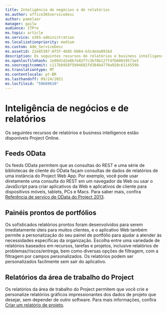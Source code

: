 ```yaml
---
title: Inteligência de negócios e de relatórios
ms.author: office365servicedesc
author: pamelaar
manager: gailw
audience: ITPro
ms.topic: article
ms.service: o365-administration
ms.localizationpriority: medium
ms.custom: Adm_ServiceDesc
ms.assetid: 22e85387-8f5f-4b85-b064-b3c4eda8916d
description: Os seguintes recursos de relatórios e business intelligence estão disponíveis Project Online.
ms.openlocfilehash: 1e08d1d2e8b7e82f7c3b78b127fdfb60019571e5
ms.sourcegitcommit: c117bb958f5b94682fd384b4770a920c6114559b
ms.translationtype: MT
ms.contentlocale: pt-BR
ms.lasthandoff: 09/24/2021
ms.locfileid: "59669610"
---
```

# <a name="reporting-and-business-intelligence"></a>Inteligência de negócios e de relatórios

Os seguintes recursos de relatórios e business intelligence estão disponíveis Project Online.
  
## <a name="odata-feeds"></a>Feeds OData

Os feeds OData permitem que as consultas do REST e uma série de bibliotecas de cliente do OData façam consultas de dados de relatórios de uma instância do Project Web App. Por exemplo, você pode usar diretamente uma consulta do REST em um navegador da Web ou usar o JavaScript para criar aplicativos da Web e aplicativos de cliente para dispositivos móveis, tablets, PCs e Macs. Para saber mais, confira [Referência de serviço de OData do Project 2013](/previous-versions/office/project-odata/jj163015(v=office.15)).
  
## <a name="out-of-the-box-portfolio-dashboards"></a>Painéis prontos de portfólios

Os sofisticados relatórios prontos foram desenvolvidos para serem imediatamente úteis para muitos clientes, e o aplicativo Web também permite a personalização do seu painel de portfólio para ajudar a atender às necessidades específicas da organização. Escolha entre uma variedade de relatórios baseados em recursos, tarefas e projetos, inclusive relatórios de problemas/riscos/entrega, bem como diversas opções de filtragem, com a filtragem por campos personalizados. Os relatórios podem ser personalizados facilmente sem sair do aplicativo. 
  
## <a name="project-desktop-reporting"></a>Relatórios da área de trabalho do Project

Os relatórios da área de trabalho do Project permitem que você crie e personalize relatórios gráficos impressionantes dos dados de projeto que desejar, sem depender de outro software. Para mais informações, confira [Criar um relatório de projeto](https://go.microsoft.com/fwlink/?LinkID=823657&amp;clcid=0x409).
